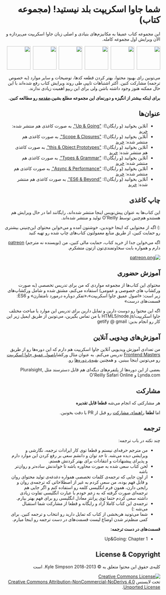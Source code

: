 <div dir="rtl">
  
# شما جاوا اسکریپت بلد نیستید! (مجموعه کتاب)

این مجموعه کتاب عمیقا به مکانیزم‌های بنیادی و اصلی زبان جاوا اسکریپت می‌پردازه و الآن  ویرایش اول مجموعه کامله.

<a href="http://www.ebooks.com/1993212/you-don-t-know-js-up-going/simpson-kyle/"><img src="up %26 going/cover.jpg" width="75"></a>&nbsp;
<a href="http://www.ebooks.com/1647631/you-don-t-know-js-scope-closures/simpson-kyle/"><img src="scope %26 closures/cover.jpg" width="75"></a>&nbsp;
<a href="http://www.ebooks.com/1734321/you-don-t-know-js-this-object-prototypes/simpson-kyle/"><img src="this %26 object prototypes/cover.jpg" width="75"></a>&nbsp;
<a href="http://www.ebooks.com/1935541/you-don-t-know-js-types-grammar/simpson-kyle/"><img src="types %26 grammar/cover.jpg" width="75"></a>&nbsp;
<a href="http://www.ebooks.com/1977375/you-don-t-know-js-async-performance/simpson-kyle/"><img src="async %26 performance/cover.jpg" width="75"></a>&nbsp;
<a href="http://www.ebooks.com/2481820/you-don-t-know-js-es6-beyond/simpson-kyle/"><img src="es6 %26 beyond/cover.jpg" width="75"></a>

می‌تونین رای بهبود محتوا، بهتر کردن قطعه کدها، توضیحات و سایر موارد (به خصوص ترجمه) مشارکت کنین. اکثر اشتباهات تایپی طی روند ویرایش کتاب رفع شده‌اند با این حال ممکنه هنوز وجود داشته باشن ولی برای این ریپو اهمیت زیادی ندارند.


**برای اینکه بیشتر از انگیزه و دورنمای این مجموعه مطلع بشین،[مقدمه](preface.md) رو مطالعه کنین.**

## عنوان‌ها

* آنلاین بخوانید (و رایگان!): ["Up & Going"](up\%20&\%20going/README.md#you-dont-know-js-up--going),  به صورت کاغذی هم منتشر شده: [خرید](http://www.ebooks.com/1993212/you-don-t-know-js-up-going/simpson-kyle/)  
* آنلاین بخوانید (و رایگان!): ["Scope & Closures"](scope\%20&\%20closures/README.md#you-dont-know-js-scope--closures), به صورت کاغذی هم منتشر شده: [خرید](http://www.ebooks.com/1647631/you-don-t-know-js-scope-closures/simpson-kyle/)
* آنلاین بخوانید (و رایگان!): ["this & Object Prototypes"](this\%20&\%20object\%20prototypes/README.md#you-dont-know-js-this--object-prototypes), به صورت کاغذی هم منتشر شده: [خرید](http://www.ebooks.com/1734321/you-don-t-know-js-this-object-prototypes/simpson-kyle/)
* آنلاین بخوانید (و رایگان!): ["Types & Grammar"](types\%20&\%20grammar/README.md#you-dont-know-js-types--grammar), به صورت کاغذی هم منتشر شده: [خرید](http://www.ebooks.com/1935541/you-don-t-know-js-types-grammar/simpson-kyle/)
* آنلاین بخوانید (و رایگان!): ["Async & Performance"](async\%20&\%20performance/README.md#you-dont-know-js-async--performance), به صورت کاغذی هم منتشر شده: [خرید](http://www.ebooks.com/1977375/you-don-t-know-js-async-performance/simpson-kyle/)
* آنلاین بخوانید (و رایگان!): ["ES6 & Beyond"](es6\%20&\%20beyond/README.md#you-dont-know-js-es6--beyond), به صورت کاغذی هم منتشر شده: [خرید](http://www.ebooks.com/2481820/you-don-t-know-js-es6-beyond/simpson-kyle/)

## چاپ کاغذی

این کتاب‌ها به عنوان پیش‌نویس اینجا منتشر شده‌اند، رایگانند اما در حال ویرایش هم هستندو هم‌چنین توسط O'Reilly تولید و منتشر شده‌اند.

 :) اگه از محتوایی که اینجا خوندین، خوشتون آمده و می‌خواین محتوای  این‌چنینی بیشتری رو حمایت کنین، از طریق منابع معمولتون کتاب‌های چاپ شده رو تهیه کنید

اگه می‌خواین جدا از خرید کتاب، حمایت مالی کنین، من (نویسنده نه مترجم)  [patreon](https://www.patreon.com/getify) دارم و همواره بابت سخاوتمندی‌تون ازتون متشکرم.

<a href="https://www.patreon.com/getify">[![patreon.png](https://c5.patreon.com/external/logo/become_a_patron_button.png)](https://www.patreon.com/getify)</a>

## آموزش حضوری

محتوای این کتاب‌ها  از مجموعه مواردی که من برای تدریس تخصصی (به صورت ورکشاپ های خصوصی و عمومی) استفاده  می‌کنم، مشتق شده و شامل ورکشاپ‌های زیر است: «اصول عمیق جاوا اسکریپت»،«تفکر دوباره درمورد نامتقارن» و ES6: قسمت‌های درست»

اگه این محتوا رو دوست دارین و تمایل دارین برای تدریس این موارد یا مباحث مختلف جاوا اسکریپت/HTML5/node.js با من تماس بگیرین، می‌تونین از طریق ایمیل زیر این کار رو انجام بدین:
getify @ gmail

## آموزش‌های ویدویی آنلاین

من تعدادی آموزش ویدیویی آنلاین جاوا اسکریپت هم دارم که این دوره‌ها رو از طریق [Frontend Masters](https://FrontendMasters.com) تدریس می‌کنم.
به عنوان مثال ورکشاپ[اصول عمیق جاوا اسکریپت](https://frontendmasters.com/courses/javascript-foundations/)  رو می‌تونین اینجا ببینین.
و همچنین [بقیه‌ی دوره‌ها](https://frontendmasters.com/kyle-simpson/) رو.

بعضی از این دوره‌ها از پلتفرم‌های دیگه‌ای هم قابل دسترسند مثل Pluralsight, Lynda.com و O'Reilly Safari Online

## مشارکت

هر مشارکتی که انجام می‌شه **قطعا  قابل تقدیره**

اما **لطفا**  [راهنمای مشارکت](CONTRIBUTING.md) رو قبل از PR با دقت بخونین.

## ترجمه

چند نکته در باب ترجمه:
*  من مترجم حرفه‌ای نیستم و قطعا توی کار ایرادات ترجمه، نگارشی و ویرایشی دیده می‌شه. تا حد توان و دانشم سعی بر رفع کردن این موارد دارم و پذیرای پیشنهادات و انتقادات برای بهتر کردنش هستم.
*  لحن کتاب سعی شده به صورت محاوره باشه تا خواندنش ساده‌تر و روان‌تر باشه
* از اون جایی که ترجمه‌ی کلمات تخصصی همواره دغدغه‌ی تولید محتوای روان و قابل فهم بوده، من سعی کردم به غیر از اصطلاحاتی که ترجمه‌ی روان و رایجی دارن، همون فرم انگلیسی کلمه رو استفاده کنم و اگر جایی هم ترجمه‌ای صورت گرفته که به زعم خودم با عبارت انگلیسی تفاوت زیادی داشته سعی کردم حتما توی پرانتز معادل انگلیسی رو برای فهم بهتر بیارم.
* ترجمه‌ی این کتاب کاملا آزاد و رایگانه و قطعا از مشارکت شما استقبال می‌شه :)
* شما می‌تونید هربخشی از کتاب که تمایل دارید رو انتخاب و ترجمه کنین. برای کمی منظم‌تر شدن اوضاع لیست قسمت‌های در دست ترجمه رو اینجا میارم.

**قسمت‌های در دست ترجمه:**
* Up&Going: Chapter 1

## License & Copyright

کلیه‌ی حقوق این محتوا متعلق به &copy; 2013-2018 Kyle Simpson. است

<a rel="license" href="http://creativecommons.org/licenses/by-nc-nd/4.0/"><img alt="Creative Commons License" style="border-width:0" src="https://i.creativecommons.org/l/by-nc-nd/4.0/88x31.png" /></a><br />تحت لایسنس <a rel="license" href="http://creativecommons.org/licenses/by-nc-nd/4.0/">Creative Commons Attribution-NonCommercial-NoDerivs 4.0 Unported License</a>.
</div>

